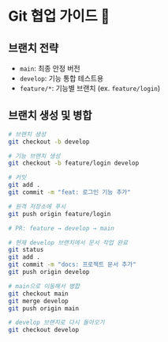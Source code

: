 # Git 협업 가이드 🚀

## 브랜치 전략
- `main`: 최종 안정 버전
- `develop`: 기능 통합 테스트용
- `feature/*`: 기능별 브랜치 (ex. `feature/login`)

## 브랜치 생성 및 병합
```bash
# 브랜치 생성
git checkout -b develop

# 기능 브랜치 생성
git checkout -b feature/login develop

# 커밋
git add .
git commit -m "feat: 로그인 기능 추가"

# 원격 저장소에 푸시
git push origin feature/login

# PR: feature → develop → main

# 현재 develop 브랜치에서 문서 작업 완료
git status
git add .
git commit -m "docs: 프로젝트 문서 추가"
git push origin develop

# main으로 이동해서 병합
git checkout main
git merge develop
git push origin main

# develop 브랜치로 다시 돌아오기
git checkout develop
